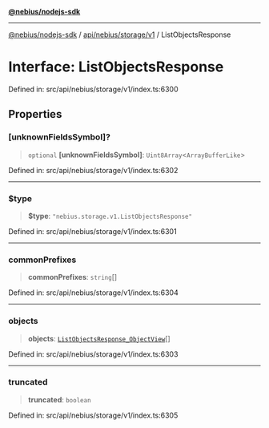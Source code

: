 [**@nebius/nodejs-sdk**](../../../../../README.md)

---

[@nebius/nodejs-sdk](../../../../../README.md) / [api/nebius/storage/v1](../README.md) / ListObjectsResponse

# Interface: ListObjectsResponse

Defined in: src/api/nebius/storage/v1/index.ts:6300

## Properties

### \[unknownFieldsSymbol\]?

> `optional` **\[unknownFieldsSymbol\]**: `Uint8Array`\<`ArrayBufferLike`\>

Defined in: src/api/nebius/storage/v1/index.ts:6302

---

### $type

> **$type**: `"nebius.storage.v1.ListObjectsResponse"`

Defined in: src/api/nebius/storage/v1/index.ts:6301

---

### commonPrefixes

> **commonPrefixes**: `string`[]

Defined in: src/api/nebius/storage/v1/index.ts:6304

---

### objects

> **objects**: [`ListObjectsResponse_ObjectView`](ListObjectsResponse_ObjectView.md)[]

Defined in: src/api/nebius/storage/v1/index.ts:6303

---

### truncated

> **truncated**: `boolean`

Defined in: src/api/nebius/storage/v1/index.ts:6305
